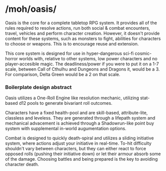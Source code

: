 # /moh/oasis/

Oasis is the core for a complete tabletop RPG system. It provides all of the rules required to resolve actions, run both social & combat encounters, travel, vehicles and perform character creation. However, it doesn't provide content for these systems, such as monsters to fight, abilities for characters to choose or weapons. This is to encourage reuse and extension.

This core system is designed for use in hyper-dangerous sci-fi cosmic-horror worlds with, relative to other systems, low power characters and no player-accesible magic. The deadliness/power if you were to put it on a 1-7 scale, between Call of Cthulhu and Dungeons and Dragons it, would be a 3. For comparison, Delta Green would be a 2 on that scale.

### Boilerplate design abstract

Oasis utilizes a One-Roll Engine like resolution mechanic, utilizing stat-based d12 pools to generate bivariant roll outcomes. 

Characters have a fixed health-pool and are skill-based, attribute-lite, classless and leveless. They are generated through a lifepath system and mechanical advacement is achieved through a Shadowrun-like point buy system with supplemental in-world augumentation options. 

Combat is designed to quickly death-spiral and utilizes a sliding initiative system, where actions adjust your initiative in real-time. To-hit difficulty shouldn't vary between characters, but they can either react to force opposed rolls (pushing their initiative down) or let their armour absorb some of the damage. Choosing battles and being prepared is the key to avoiding character death.

